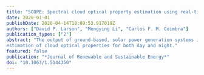 ```yaml
---
title: "SCOPE: Spectral cloud optical property estimation using real-time GOES-R longwave imagery"
date: 2020-01-01
publishDate: 2020-04-14T18:09:53.917019Z
authors: ["David P. Larson", "Mengying Li", "Carlos F. M. Coimbra"]
publication_types: ["2"]
abstract: "The output of ground-based, solar power generation systems is strongly dependent on cloud cover, which is the main contributor to solar power variability and uncertainty. Cloud optical properties are typically over-simplified in forecasting applications due to the lack of realtime, accurate estimates. In this work, we introduce a method, the Spectral Cloud Optical Property Estimation (SCOPE), for estimating cloud optical properties directly from high-resolution (5-min, 2 km) imagery from Geostationary Operational Environmental Satellite (GOES)-R, which is the newest generation of the GOES system. The SCOPE method couples a two-stream, spectrally resolved radiative model with the longwave GOES-R sensor output to simultaneously estimate the cloud optical depth, cloud top height, and cloud thickness during both day and night at 5-min intervals. The accuracy of SCOPE is evaluated using one year (2018) of downwelling longwave (DLW) radiation measurements from the Surface Radiation Budget Network, which consists of seven sites spread across climatically diverse regions of the contiguous United States. During daytime clear-sky periods, SCOPE predicts DLW within instrument uncertainty (10 W m-2) for four of the seven locations, with the remaining locations yielding errors of the order of 11.2, 17.7, and 20.2 W m-2. For daytime cloudy-sky, daytime all-sky (clear or cloudy), and nighttime all-sky periods, SCOPE achieves root mean square error values of 23.0–34.5 W m2 for all seven locations. These results, together with the low-latency of the method (1 s per sample), show that SCOPE provides a viable solution to real-time, accurate
estimation of cloud optical properties for both day and night."
featured: false
publication: "*Journal of Renewable and Sustainable Energy*"
doi: "10.1063/1.5144350"
---
```


